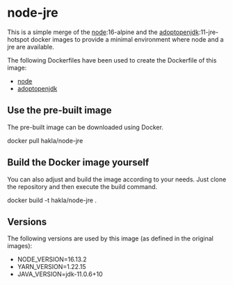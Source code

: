# node-jre

This is a simple merge of the [node](https://hub.docker.com/_/node):16-alpine and the [adoptopenjdk](https://hub.docker.com/_/adoptopenjdk?tab=description):11-jre-hotspot docker images to provide a minimal environment where node and a jre are available.

The following Dockerfiles have been used to create the Dockerfile of this image:

- [node](https://github.com/nodejs/docker-node/blob/d9c01570c0f72a40cbaece69c378d7c8187c56e9/16/alpine3.17/Dockerfile)
- [adoptopenjdk](https://github.com/AdoptOpenJDK/openjdk-docker/blob/828f553e6df0ba9340eb4bcd52a1fbe4dc9499f0/11/jdk/alpine/Dockerfile.hotspot.releases.full)

## Use the pre-built image

The pre-built image can be downloaded using Docker.

docker pull hakla/node-jre

## Build the Docker image yourself

You can also adjust and build the image according to your needs. Just clone the repository and then execute the build command.

docker build -t hakla/node-jre .

## Versions

The following versions are used by this image (as defined in the original images):

- NODE_VERSION=16.13.2
- YARN_VERSION=1.22.15
- JAVA_VERSION=jdk-11.0.6+10

